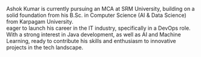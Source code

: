 Ashok Kumar is currently pursuing an MCA at SRM University, building on a solid foundation from his B.Sc. in Computer Science (AI & Data Science) from Karpagam University.  
eager to launch his career in the IT industry, specifically in a DevOps role.
With a strong interest in Java development, as well as AI and Machine Learning, ready to contribute his skills and enthusiasm to innovative projects in the tech landscape.
